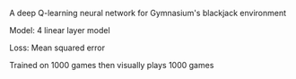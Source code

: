 A deep Q-learning neural network for Gymnasium's blackjack environment


Model: 4 linear layer model


Loss: Mean squared error



Trained on 1000 games then visually plays 1000 games

